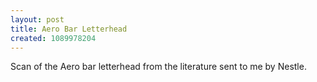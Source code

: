 ```yaml
---
layout: post
title: Aero Bar Letterhead
created: 1089978204
---
```

Scan of the Aero bar letterhead from the literature sent to me by Nestle.
